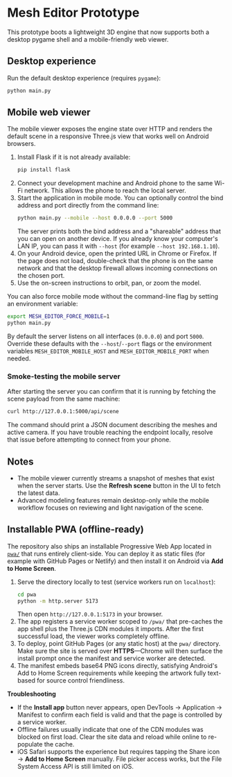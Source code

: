 # Mesh Editor Prototype

This prototype boots a lightweight 3D engine that now supports both a desktop
pygame shell and a mobile-friendly web viewer.

## Desktop experience

Run the default desktop experience (requires `pygame`):

```bash
python main.py
```

## Mobile web viewer

The mobile viewer exposes the engine state over HTTP and renders the default
scene in a responsive Three.js view that works well on Android browsers.

1. Install Flask if it is not already available:
   ```bash
   pip install flask
   ```
2. Connect your development machine and Android phone to the same Wi-Fi
   network. This allows the phone to reach the local server.
3. Start the application in mobile mode. You can optionally control the bind
   address and port directly from the command line:
   ```bash
   python main.py --mobile --host 0.0.0.0 --port 5000
   ```
   The server prints both the bind address and a "shareable" address that you
   can open on another device. If you already know your computer's LAN IP, you
   can pass it with `--host` (for example `--host 192.168.1.10`).
4. On your Android device, open the printed URL in Chrome or Firefox. If the
   page does not load, double-check that the phone is on the same network and
   that the desktop firewall allows incoming connections on the chosen port.
5. Use the on-screen instructions to orbit, pan, or zoom the model.

You can also force mobile mode without the command-line flag by setting an
environment variable:

```bash
export MESH_EDITOR_FORCE_MOBILE=1
python main.py
```

By default the server listens on all interfaces (`0.0.0.0`) and port `5000`.
Override these defaults with the `--host`/`--port` flags or the environment
variables `MESH_EDITOR_MOBILE_HOST` and `MESH_EDITOR_MOBILE_PORT` when needed.

### Smoke-testing the mobile server

After starting the server you can confirm that it is running by fetching the
scene payload from the same machine:

```bash
curl http://127.0.0.1:5000/api/scene
```

The command should print a JSON document describing the meshes and active
camera. If you have trouble reaching the endpoint locally, resolve that issue
before attempting to connect from your phone.

## Notes

- The mobile viewer currently streams a snapshot of meshes that exist when the
  server starts. Use the **Refresh scene** button in the UI to fetch the latest
  data.
- Advanced modeling features remain desktop-only while the mobile workflow
  focuses on reviewing and light navigation of the scene.

## Installable PWA (offline-ready)

The repository also ships an installable Progressive Web App located in
[`pwa/`](pwa/) that runs entirely client-side. You can deploy it as static
files (for example with GitHub Pages or Netlify) and then install it on Android
via **Add to Home Screen**.

1. Serve the directory locally to test (service workers run on `localhost`):
   ```bash
   cd pwa
   python -m http.server 5173
   ```
   Then open `http://127.0.0.1:5173` in your browser.
2. The app registers a service worker scoped to `/pwa/` that pre-caches the app
   shell plus the Three.js CDN modules it imports. After the first successful
   load, the viewer works completely offline.
3. To deploy, point GitHub Pages (or any static host) at the `pwa/` directory.
   Make sure the site is served over **HTTPS**—Chrome will then surface the
   install prompt once the manifest and service worker are detected.
4. The manifest embeds base64 PNG icons directly, satisfying Android's Add to
   Home Screen requirements while keeping the artwork fully text-based for
   source control friendliness.

**Troubleshooting**

- If the **Install app** button never appears, open DevTools → Application →
  Manifest to confirm each field is valid and that the page is controlled by a
  service worker.
- Offline failures usually indicate that one of the CDN modules was blocked on
  first load. Clear the site data and reload while online to re-populate the
  cache.
- iOS Safari supports the experience but requires tapping the Share icon →
  **Add to Home Screen** manually. File picker access works, but the File
  System Access API is still limited on iOS.
